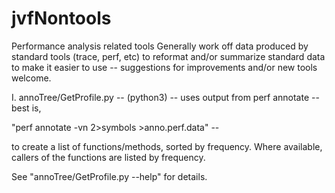 # jvfNontools
Performance analysis related tools
Generally work off data produced by standard tools (trace, perf, etc) to
reformat and/or summarize standard data to make it easier to use -- suggestions for improvements and/or new tools welcome.

I.  annoTree/GetProfile.py -- (python3) -- uses output from perf annotate -- best is, 

"perf annotate -vn 2>symbols >anno.perf.data" --

to create a list of functions/methods, sorted by frequency. Where available,
callers of the functions are listed by frequency.

See "annoTree/GetProfile.py --help" for details.
